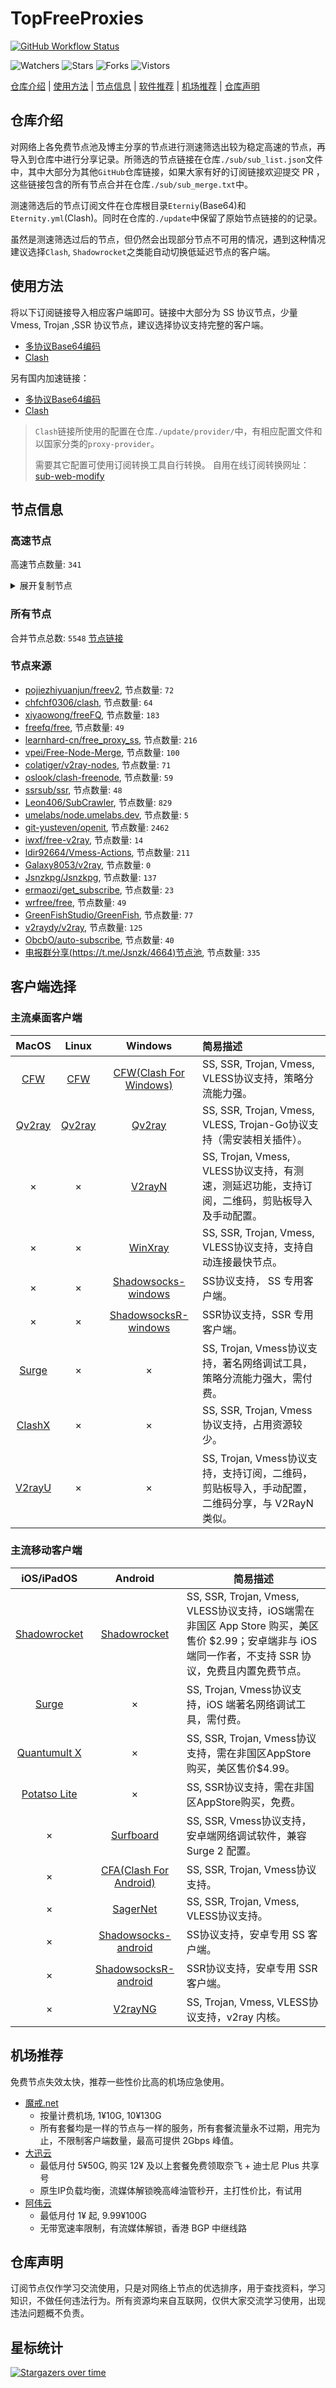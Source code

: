 # TopFreeProxies
[![GitHub Workflow Status](https://img.shields.io/github/workflow/status/alanbobs999/topfreeproxies/sub_merge?label=sub_merge)](https://github.com/alanbobs999/TopFreeProxies/actions/workflows/sub_merge.yml) 

![Watchers](https://img.shields.io/github/watchers/alanbobs999/topfreeproxies) ![Stars](https://img.shields.io/github/stars/alanbobs999/topfreeproxies) ![Forks](https://img.shields.io/github/forks/alanbobs999/topfreeproxies) ![Vistors](https://visitor-badge.laobi.icu/badge?page_id=alanbobs999.topfreeproxies)

[仓库介绍](https://github.com/alanbobs999/TopFreeProxies#仓库介绍) | [使用方法](https://github.com/alanbobs999/TopFreeProxies#使用方法) | [节点信息](https://github.com/alanbobs999/TopFreeProxies#节点信息) | [软件推荐](https://github.com/alanbobs999/TopFreeProxies#客户端选择) | [机场推荐](https://github.com/alanbobs999/TopFreeProxies#机场推荐) | [仓库声明](https://github.com/alanbobs999/TopFreeProxies#仓库声明)

## 仓库介绍
对网络上各免费节点池及博主分享的节点进行测速筛选出较为稳定高速的节点，再导入到仓库中进行分享记录。所筛选的节点链接在仓库`./sub/sub_list.json`文件中，其中大部分为其他`GitHub`仓库链接，如果大家有好的订阅链接欢迎提交 PR ，这些链接包含的所有节点合并在仓库`./sub/sub_merge.txt`中。

测速筛选后的节点订阅文件在仓库根目录`Eterniy`(Base64)和`Eternity.yml`(Clash)。同时在仓库的`./update`中保留了原始节点链接的的记录。

虽然是测速筛选过后的节点，但仍然会出现部分节点不可用的情况，遇到这种情况建议选择`Clash`, `Shadowrocket`之类能自动切换低延迟节点的客户端。

## 使用方法
将以下订阅链接导入相应客户端即可。链接中大部分为 SS 协议节点，少量 Vmess, Trojan ,SSR 协议节点，建议选择协议支持完整的客户端。

- [多协议Base64编码](https://raw.githubusercontent.com/alanbobs999/TopFreeProxies/master/Eternity)
- [Clash](https://raw.githubusercontent.com/alanbobs999/TopFreeProxies/master/Eternity.yml)

另有国内加速链接：

- [多协议Base64编码](https://raw.fastgit.org/alanbobs999/TopFreeProxies/master/Eternity)
- [Clash](https://raw.fastgit.org/alanbobs999/TopFreeProxies/master/Eternity.yml)

>`Clash`链接所使用的配置在仓库`./update/provider/`中，有相应配置文件和以国家分类的`proxy-provider`。
>
>需要其它配置可使用订阅转换工具自行转换。
>自用在线订阅转换网址：[sub-web-modify](https://sub.v1.mk/)

## 节点信息
### 高速节点
高速节点数量: `341`
<details>
  <summary>展开复制节点</summary>

    vmess://ew0KICAidiI6ICIyIiwNCiAgInBzIjogImF6MV8xIiwNCiAgImFkZCI6ICI0MC44My45Ni4xNDEiLA0KICAicG9ydCI6ICIzMjEyNCIsDQogICJpZCI6ICJjOTZhMWI4YS1kN2IzLTQ2YWItZTIxMy0yYTM3OWI2YzI0ZjEiLA0KICAiYWlkIjogIjAiLA0KICAic2N5IjogImF1dG8iLA0KICAibmV0IjogInRjcCIsDQogICJ0eXBlIjogIm5vbmUiLA0KICAiaG9zdCI6ICIiLA0KICAicGF0aCI6ICIveHJlbmJsb2cvIiwNCiAgInRscyI6ICIiLA0KICAic25pIjogIiINCn0=
    ss://YWVzLTI1Ni1jZmI6eTlWVVJ5TnpKV05SWUVHUQ@5.183.179.167:9008#%f0%9f%87%a9%f0%9f%87%aaDE_9008+%40WangCai_1+(7)
    ss://YWVzLTI1Ni1jZmI6YzNOdEhKNXVqVjJ0R0Rmag@5.183.179.166:9084#%f0%9f%87%a9%f0%9f%87%aaDE_9084+%40WangCai_1+(16)
    ss://YWVzLTI1Ni1jZmI6U0JNN1I4ODNqQm1ucWU2Qw@5.183.179.140:9053#%f0%9f%87%a9%f0%9f%87%aaDE_9053+%40WangCai_1+(2)
    ss://YWVzLTI1Ni1jZmI6d2ZMQzJ5N3J6WnlDbXV5dA@5.183.179.146:9093#%f0%9f%87%a9%f0%9f%87%aaDE_9093+%40WangCai_1+(5)
    ss://YWVzLTI1Ni1jZmI6Y3A4cFJTVUF5TGhUZlZXSA@5.183.179.167:9064#%f0%9f%87%a9%f0%9f%87%aaDE_9064+%40WangCai_1+(7)
    ss://YWVzLTI1Ni1jZmI6THAyN3JxeUpxNzJiWnNxWA@5.183.179.139:9045#%f0%9f%87%a9%f0%9f%87%aaDE_9045+%40WangCai_1+(1)
    ss://YWVzLTI1Ni1jZmI6QmVqclF2dHU5c3FVZU51Wg@5.183.179.166:9024#%f0%9f%87%a9%f0%9f%87%aaDE_9024+%40WangCai_1+(15)
    ss://YWVzLTI1Ni1jZmI6WnBORERLUnU5TWFnTnZhZg@5.183.179.146:9015#%f0%9f%87%a9%f0%9f%87%aaDE_9015+%40WangCai_1+(5)
    ss://YWVzLTI1Ni1jZmI6cDl6NUJWQURIMllGczNNTg@5.183.179.167:9040#%f0%9f%87%a9%f0%9f%87%aaDE_9040+%40WangCai_1+(7)
    ss://YWVzLTI1Ni1jZmI6YUxwUXRmRVplNDQ1UXlIaw@5.183.179.141:9098#%f0%9f%87%a9%f0%9f%87%aaDE_9098+%40WangCai_1+(3)
    ss://YWVzLTI1Ni1jZmI6ck5CZk51dUFORkNBazdLQg@5.183.179.137:9056#%f0%9f%87%a9%f0%9f%87%aaDE_9056+%40WangCai_1
    ss://YWVzLTI1Ni1jZmI6ZjYzZ2c4RXJ1RG5Vcm16NA@5.183.179.137:9010#%f0%9f%87%a9%f0%9f%87%aaDE_9010+%40WangCai_1
    ss://YWVzLTI1Ni1jZmI6U241QjdqVHFyNzZhQ0pUOA@5.183.179.139:9097#%f0%9f%87%a9%f0%9f%87%aaDE_9097+%40WangCai_1+(1)
    ss://YWVzLTI1Ni1jZmI6VVdaUWVMUldua3Fna3NlcQ@5.183.179.166:9032#%f0%9f%87%a9%f0%9f%87%aaDE_9032+%40WangCai_1+(16)
    ss://YWVzLTI1Ni1jZmI6VWtYUnNYdlI2YnVETUcyWQ@5.183.179.148:9001#%f0%9f%87%a9%f0%9f%87%aaDE_9001+%40WangCai_1+(6)
    ss://YWVzLTI1Ni1jZmI6TTN0MlpFUWNNR1JXQmpSYQ@5.183.179.137:9011#%f0%9f%87%a9%f0%9f%87%aaDE_9011+%40WangCai_1
    ss://YWVzLTI1Ni1jZmI6YUxwUXRmRVplNDQ1UXlIaw@5.183.179.170:9098#%f0%9f%87%a9%f0%9f%87%aaDE_9098+%40WangCai_1+(8)
    ss://YWVzLTI1Ni1jZmI6VFBxWDhlZGdiQVVSY0FNYg@5.183.179.166:9079#%f0%9f%87%a9%f0%9f%87%aaDE_9079+%40WangCai_1+(16)
    ss://YWVzLTI1Ni1jZmI6RVhOM1MzZVFwakU3RUp1OA@5.183.179.148:9027#%f0%9f%87%a9%f0%9f%87%aaDE_9027+%40WangCai_1+(5)
    ss://YWVzLTI1Ni1jZmI6d2ZMQzJ5N3J6WnlDbXV5dA@5.183.179.166:9093#%f0%9f%87%a9%f0%9f%87%aaDE_9093+%40WangCai_1+(16)
    ss://YWVzLTI1Ni1jZmI6QmVqclF2dHU5c3FVZU51Wg@5.183.179.137:9024#%f0%9f%87%a9%f0%9f%87%aaDE_9024+%40WangCai_1
    ss://YWVzLTI1Ni1jZmI6YUxwUXRmRVplNDQ1UXlIaw@5.183.179.137:9098#%f0%9f%87%a9%f0%9f%87%aaDE_9098+%40WangCai_1
    ss://YWVzLTI1Ni1jZmI6a1NQbXZ3ZEZ6R01NVzVwWQ@5.183.179.141:9007#%f0%9f%87%a9%f0%9f%87%aaDE_9007+%40WangCai_1+(3)
    ss://YWVzLTI1Ni1jZmI6VWtYUnNYdlI2YnVETUcyWQ@5.183.179.141:9001#%f0%9f%87%a9%f0%9f%87%aaDE_9001+%40WangCai_1+(3)
    ss://YWVzLTI1Ni1jZmI6Y3A4cFJTVUF5TGhUZlZXSA@5.183.179.146:9064#%f0%9f%87%a9%f0%9f%87%aaDE_9064+%40WangCai_1+(5)
    ss://YWVzLTI1Ni1jZmI6U0JNN1I4ODNqQm1ucWU2Qw@5.183.179.137:9053#%f0%9f%87%a9%f0%9f%87%aaDE_9053+%40WangCai_1
    ss://YWVzLTI1Ni1jZmI6OVh3WXlac0s4U056UUR0WQ@5.183.179.139:9059#%f0%9f%87%a9%f0%9f%87%aaDE_9059+%40WangCai_1+(1)
    ss://YWVzLTI1Ni1jZmI6QmVqclF2dHU5c3FVZU51Wg@5.183.179.141:9024#%f0%9f%87%a9%f0%9f%87%aaDE_9024+%40WangCai_1+(11)
    ss://YWVzLTI1Ni1jZmI6ZkcyYXJ0VW1IZk5UMmNYNw@5.183.179.148:9018#%f0%9f%87%a9%f0%9f%87%aaDE_9018+%40WangCai_1+(6)
    ss://YWVzLTI1Ni1jZmI6a1NQbXZ3ZEZ6R01NVzVwWQ@5.183.179.166:9007#%f0%9f%87%a9%f0%9f%87%aaDE_9007+%40WangCai_1+(16)
    ss://YWVzLTI1Ni1jZmI6VTZxbllSaGZ5RG1uOHNnbg@5.183.179.170:9041#%f0%9f%87%a9%f0%9f%87%aaDE_9041+%40WangCai_1+(8)
    ss://YWVzLTI1Ni1jZmI6VVRKQTU3eXBrMlhLUXBubQ@5.183.179.137:9033#%f0%9f%87%a9%f0%9f%87%aaDE_9033+%40WangCai_1
    ss://YWVzLTI1Ni1jZmI6SFNadXlKUWNXZThkeE5kRg@5.183.179.139:9043#%f0%9f%87%a9%f0%9f%87%aaDE_9043+%40WangCai_1+(1)
    ss://YWVzLTI1Ni1jZmI6RkFkVXZNSlVxNXZEZ0tFcQ@5.183.179.166:9006#%f0%9f%87%a9%f0%9f%87%aaDE_9006+%40WangCai_1+(16)
    ss://YWVzLTI1Ni1jZmI6SmRtUks5Z01FcUZnczhuUA@5.183.179.167:9003#%f0%9f%87%a9%f0%9f%87%aaDE_9003+%40WangCai_1+(7)
    ss://YWVzLTI1Ni1jZmI6VFBxWDhlZGdiQVVSY0FNYg@5.183.179.170:9079#%f0%9f%87%a9%f0%9f%87%aaDE_9079+%40WangCai_1+(8)
    ss://YWVzLTI1Ni1jZmI6QndjQVVaazhoVUZBa0RHTg@5.183.179.170:9031#%f0%9f%87%a9%f0%9f%87%aaDE_9031+%40WangCai_1+(8)
    ss://YWVzLTI1Ni1jZmI6S25KR2FkM0ZxVHZqcWJhWA@5.183.179.137:9014#%f0%9f%87%a9%f0%9f%87%aaDE_9014+%40WangCai_1
    ss://YWVzLTI1Ni1jZmI6UVdERHZWRTlucE51clFmQQ@5.183.179.140:9026#%f0%9f%87%a9%f0%9f%87%aaDE_9026+%40WangCai_1+(2)
    ss://YWVzLTI1Ni1jZmI6QndjQVVaazhoVUZBa0RHTg@5.183.179.148:9031#%f0%9f%87%a9%f0%9f%87%aaDE_9031+%40WangCai_1+(6)
    ss://YWVzLTI1Ni1jZmI6TTN0MlpFUWNNR1JXQmpSYQ@5.183.179.148:9011#%f0%9f%87%a9%f0%9f%87%aaDE_9011+%40WangCai_1+(6)
    ss://YWVzLTI1Ni1jZmI6Rkc1ZGRMc01QYlY1Q3V0RQ@5.183.179.170:9050#%f0%9f%87%a9%f0%9f%87%aaDE_9050+%40WangCai_1+(8)
    ss://YWVzLTI1Ni1jZmI6SmRtUks5Z01FcUZnczhuUA@5.183.179.146:9003#%f0%9f%87%a9%f0%9f%87%aaDE_9003+%40WangCai_1+(5)
    ss://YWVzLTI1Ni1jZmI6d2pUdWdYM1p0SE1COWMzWg@5.183.179.146:9057#%f0%9f%87%a9%f0%9f%87%aaDE_9057+%40WangCai_1+(5)
    ss://YWVzLTI1Ni1jZmI6YTNHRll0MzZTbTgyVnlzOQ@5.183.179.166:9000#%f0%9f%87%a9%f0%9f%87%aaDE_9000+%40WangCai_1+(16)
    ss://YWVzLTI1Ni1jZmI6QndjQVVaazhoVUZBa0RHTg@5.183.179.166:9031#%f0%9f%87%a9%f0%9f%87%aaDE_9031+%40WangCai_1+(16)
    ss://YWVzLTI1Ni1jZmI6U241QjdqVHFyNzZhQ0pUOA@5.183.179.170:9097#%f0%9f%87%a9%f0%9f%87%aaDE_9097+%40WangCai_1+(8)
    ss://YWVzLTI1Ni1jZmI6THAyN3JxeUpxNzJiWnNxWA@5.183.179.170:9045#%f0%9f%87%a9%f0%9f%87%aaDE_9045+%40WangCai_1+(8)
    ss://YWVzLTI1Ni1jZmI6S25KR2FkM0ZxVHZqcWJhWA@5.183.179.170:9014#%f0%9f%87%a9%f0%9f%87%aaDE_9014+%40WangCai_1+(8)
    ss://YWVzLTI1Ni1jZmI6YzNOdEhKNXVqVjJ0R0Rmag@5.183.179.146:9084#%f0%9f%87%a9%f0%9f%87%aaDE_9084+%40WangCai_1+(5)
    ss://YWVzLTI1Ni1jZmI6Z1lDWVhma1VRRXMyVGFKUQ@5.183.179.166:9038#%f0%9f%87%a9%f0%9f%87%aaDE_9038+%40WangCai_1+(16)
    ss://YWVzLTI1Ni1jZmI6R0E5S3plRWd2ZnhOcmdtTQ@5.183.179.170:9019#%f0%9f%87%a9%f0%9f%87%aaDE_9019+%40WangCai_1+(8)
    ss://YWVzLTI1Ni1jZmI6ck5CZk51dUFORkNBazdLQg@5.183.179.139:9056#%f0%9f%87%a9%f0%9f%87%aaDE_9056+%40WangCai_1+(1)
    ss://YWVzLTI1Ni1jZmI6S25KR2FkM0ZxVHZqcWJhWA@5.183.179.166:9014#%f0%9f%87%a9%f0%9f%87%aaDE_9014+%40WangCai_1+(16)
    ss://YWVzLTI1Ni1jZmI6SFNadXlKUWNXZThkeE5kRg@5.183.179.137:9043#%f0%9f%87%a9%f0%9f%87%aaDE_9043+%40WangCai_1
    ss://YWVzLTI1Ni1jZmI6VVdaUWVMUldua3Fna3NlcQ@5.183.179.139:9032#%f0%9f%87%a9%f0%9f%87%aaDE_9032+%40WangCai_1+(1)
    ss://YWVzLTI1Ni1jZmI6TTN0MlpFUWNNR1JXQmpSYQ@5.183.179.166:9011#%f0%9f%87%a9%f0%9f%87%aaDE_9011+%40WangCai_1+(16)
    ss://YWVzLTI1Ni1jZmI6Qk5tQVhYeEFIWXBUUmR6dQ@5.183.179.137:9020#%f0%9f%87%a9%f0%9f%87%aaDE_9020+%40WangCai_1
    ss://YWVzLTI1Ni1jZmI6YTNHRll0MzZTbTgyVnlzOQ@5.183.179.139:9000#%f0%9f%87%a9%f0%9f%87%aaDE_9000+%40WangCai_1+(1)
    ss://YWVzLTI1Ni1jZmI6Y3A4cFJTVUF5TGhUZlZXSA@5.183.179.140:9064#%f0%9f%87%a9%f0%9f%87%aaDE_9064+%40WangCai_1+(2)
    ss://YWVzLTI1Ni1jZmI6YmY3djMzNEtLRFYzWURoSA@5.183.179.167:9070#%f0%9f%87%a9%f0%9f%87%aaDE_9070+%40WangCai_1+(7)
    ss://YWVzLTI1Ni1jZmI6VVdaUWVMUldua3Fna3NlcQ@5.183.179.167:9032#%f0%9f%87%a9%f0%9f%87%aaDE_9032+%40WangCai_1+(7)
    ss://YWVzLTI1Ni1jZmI6ZjhucEtnTnpka3NzMnl0bg@5.183.179.137:9088#%f0%9f%87%a9%f0%9f%87%aaDE_9088+%40WangCai_1
    ss://YWVzLTI1Ni1jZmI6U241QjdqVHFyNzZhQ0pUOA@5.183.179.166:9097#%f0%9f%87%a9%f0%9f%87%aaDE_9097+%40WangCai_1+(16)
    ss://YWVzLTI1Ni1jZmI6OVh3WXlac0s4U056UUR0WQ@5.183.179.170:9059#%f0%9f%87%a9%f0%9f%87%aaDE_9059+%40WangCai_1+(8)
    ss://YWVzLTI1Ni1jZmI6YUxwUXRmRVplNDQ1UXlIaw@5.183.179.146:9098#%f0%9f%87%a9%f0%9f%87%aaDE_9098+%40WangCai_1+(5)
    ss://YWVzLTI1Ni1jZmI6cDl6NUJWQURIMllGczNNTg@5.183.179.146:9040#%f0%9f%87%a9%f0%9f%87%aaDE_9040+%40WangCai_1+(5)
    ss://YWVzLTI1Ni1jZmI6cnBnYk5uVTlyRERVNGFXWg@5.183.179.166:9094#%f0%9f%87%a9%f0%9f%87%aaDE_9094+%40WangCai_1+(15)
    ss://YWVzLTI1Ni1jZmI6VTZxbllSaGZ5RG1uOHNnbg@5.183.179.137:9041#%f0%9f%87%a9%f0%9f%87%aaDE_9041+%40WangCai_1
    ss://YWVzLTI1Ni1jZmI6U241QjdqVHFyNzZhQ0pUOA@5.183.179.137:9097#%f0%9f%87%a9%f0%9f%87%aaDE_9097+%40WangCai_1
    ss://YWVzLTI1Ni1jZmI6eTlWVVJ5TnpKV05SWUVHUQ@5.183.179.139:9008#%f0%9f%87%a9%f0%9f%87%aaDE_9008+%40WangCai_1+(1)
    ss://YWVzLTI1Ni1jZmI6cDl6NUJWQURIMllGczNNTg@5.183.179.148:9040#%f0%9f%87%a9%f0%9f%87%aaDE_9040+%40WangCai_1+(6)
    ss://YWVzLTI1Ni1jZmI6YzNOdEhKNXVqVjJ0R0Rmag@5.183.179.167:9084#%f0%9f%87%a9%f0%9f%87%aaDE_9084+%40WangCai_1+(7)
    ss://YWVzLTI1Ni1jZmI6ZjYzZ2c4RXJ1RG5Vcm16NA@5.183.179.167:9010#%f0%9f%87%a9%f0%9f%87%aaDE_9010+%40WangCai_1+(7)
    ss://YWVzLTI1Ni1jZmI6a1NQbXZ3ZEZ6R01NVzVwWQ@5.183.179.139:9007#%f0%9f%87%a9%f0%9f%87%aaDE_9007+%40WangCai_1+(1)
    ss://YWVzLTI1Ni1jZmI6dWVMWFZrdmg0aGNraEVyUQ@5.183.179.146:9060#%f0%9f%87%a9%f0%9f%87%aaDE_9060+%40WangCai_1+(5)
    ss://YWVzLTI1Ni1jZmI6THAyN3JxeUpxNzJiWnNxWA@5.183.179.146:9045#%f0%9f%87%a9%f0%9f%87%aaDE_9045+%40WangCai_1+(5)
    ss://YWVzLTI1Ni1jZmI6d2ZMQzJ5N3J6WnlDbXV5dA@5.183.179.170:9093#%f0%9f%87%a9%f0%9f%87%aaDE_9093+%40WangCai_1+(8)
    ss://YWVzLTI1Ni1jZmI6Rkc1ZGRMc01QYlY1Q3V0RQ@5.183.179.139:9050#%f0%9f%87%a9%f0%9f%87%aaDE_9050+%40WangCai_1+(1)
    ss://YWVzLTI1Ni1jZmI6UVdERHZWRTlucE51clFmQQ@5.183.179.137:9026#%f0%9f%87%a9%f0%9f%87%aaDE_9026+%40WangCai_1
    ss://YWVzLTI1Ni1jZmI6ZGFGWWFncURkQmRBNlZUWA@5.183.179.139:9073#%f0%9f%87%a9%f0%9f%87%aaDE_9073+%40WangCai_1+(1)
    ss://YWVzLTI1Ni1jZmI6YUxwUXRmRVplNDQ1UXlIaw@5.183.179.139:9098#%f0%9f%87%a9%f0%9f%87%aaDE_9098+%40WangCai_1+(1)
    ss://YWVzLTI1Ni1jZmI6cDl6NUJWQURIMllGczNNTg@5.183.179.139:9040#%f0%9f%87%a9%f0%9f%87%aaDE_9040+%40WangCai_1+(1)
    ss://YWVzLTI1Ni1jZmI6SmRtUks5Z01FcUZnczhuUA@5.183.179.140:9003#%f0%9f%87%a9%f0%9f%87%aaDE_9003+%40WangCai_1+(2)
    ss://YWVzLTI1Ni1jZmI6VVRKQTU3eXBrMlhLUXBubQ@5.183.179.141:9033#%f0%9f%87%a9%f0%9f%87%aaDE_9033+%40WangCai_1+(3)
    ss://YWVzLTI1Ni1jZmI6U241QjdqVHFyNzZhQ0pUOA@5.183.179.146:9097#%f0%9f%87%a9%f0%9f%87%aaDE_9097+%40WangCai_1+(5)
    ss://YWVzLTI1Ni1jZmI6TnZTOE40VmY4cUFHUFNDTA@5.183.179.166:9046#%f0%9f%87%a9%f0%9f%87%aaDE_9046+%40WangCai_1+(16)
    ss://YWVzLTI1Ni1jZmI6cDl6NUJWQURIMllGczNNTg@5.183.179.137:9040#%f0%9f%87%a9%f0%9f%87%aaDE_9040+%40WangCai_1
    ss://YWVzLTI1Ni1jZmI6Qk5tQVhYeEFIWXBUUmR6dQ@5.183.179.146:9020#%f0%9f%87%a9%f0%9f%87%aaDE_9020+%40WangCai_1+(5)
    ss://YWVzLTI1Ni1jZmI6a1NQbXZ3ZEZ6R01NVzVwWQ@5.183.179.146:9007#%f0%9f%87%a9%f0%9f%87%aaDE_9007+%40WangCai_1+(5)
    ss://YWVzLTI1Ni1jZmI6ZjhucEtnTnpka3NzMnl0bg@5.183.179.140:9088#%f0%9f%87%a9%f0%9f%87%aaDE_9088+%40WangCai_1+(2)
    ss://YWVzLTI1Ni1jZmI6d2ZMQzJ5N3J6WnlDbXV5dA@5.183.179.167:9093#%f0%9f%87%a9%f0%9f%87%aaDE_9093+%40WangCai_1+(7)
    ss://YWVzLTI1Ni1jZmI6QndjQVVaazhoVUZBa0RHTg@5.183.179.167:9031#%f0%9f%87%a9%f0%9f%87%aaDE_9031+%40WangCai_1+(7)
    ss://YWVzLTI1Ni1jZmI6ZjhucEtnTnpka3NzMnl0bg@5.183.179.167:9088#%f0%9f%87%a9%f0%9f%87%aaDE_9088+%40WangCai_1+(7)
    ss://YWVzLTI1Ni1jZmI6YTNHRll0MzZTbTgyVnlzOQ@5.183.179.170:9000#%f0%9f%87%a9%f0%9f%87%aaDE_9000+%40WangCai_1+(8)
    ss://YWVzLTI1Ni1jZmI6VTZxbllSaGZ5RG1uOHNnbg@5.183.179.166:9041#%f0%9f%87%a9%f0%9f%87%aaDE_9041+%40WangCai_1+(16)
    ss://YWVzLTI1Ni1jZmI6Rkc1ZGRMc01QYlY1Q3V0RQ@5.183.179.166:9050#%f0%9f%87%a9%f0%9f%87%aaDE_9050+%40WangCai_1+(16)
    ss://YWVzLTI1Ni1jZmI6Qk5tQVhYeEFIWXBUUmR6dQ@5.183.179.166:9020#%f0%9f%87%a9%f0%9f%87%aaDE_9020+%40WangCai_1+(16)
    ss://YWVzLTI1Ni1jZmI6QndjQVVaazhoVUZBa0RHTg@5.183.179.139:9031#%f0%9f%87%a9%f0%9f%87%aaDE_9031+%40WangCai_1+(1)
    ss://YWVzLTI1Ni1jZmI6eTlWVVJ5TnpKV05SWUVHUQ@5.183.179.140:9008#%f0%9f%87%a9%f0%9f%87%aaDE_9008+%40WangCai_1+(2)
    ss://YWVzLTI1Ni1jZmI6VVRKQTU3eXBrMlhLUXBubQ@5.183.179.146:9033#%f0%9f%87%a9%f0%9f%87%aaDE_9033+%40WangCai_1+(5)
    ss://YWVzLTI1Ni1jZmI6UVdERHZWRTlucE51clFmQQ@5.183.179.148:9026#%f0%9f%87%a9%f0%9f%87%aaDE_9026+%40WangCai_1+(6)
    ss://YWVzLTI1Ni1jZmI6UzdLd1V1N3lCeTU4UzNHYQ@5.183.179.146:9042#%f0%9f%87%a9%f0%9f%87%aaDE_9042+%40WangCai_1+(5)
    ss://YWVzLTI1Ni1jZmI6Z1lDWVhma1VRRXMyVGFKUQ@5.183.179.170:9038#%f0%9f%87%a9%f0%9f%87%aaDE_9038+%40WangCai_1+(8)
    ss://YWVzLTI1Ni1jZmI6YzNOdEhKNXVqVjJ0R0Rmag@5.183.179.137:9084#%f0%9f%87%a9%f0%9f%87%aaDE_9084+%40WangCai_1
    ss://YWVzLTI1Ni1jZmI6SFNadXlKUWNXZThkeE5kRg@5.183.179.141:9043#%f0%9f%87%a9%f0%9f%87%aaDE_9043+%40WangCai_1+(3)
    ss://YWVzLTI1Ni1jZmI6ck5CZk51dUFORkNBazdLQg@5.183.179.170:9056#%f0%9f%87%a9%f0%9f%87%aaDE_9056+%40WangCai_1+(8)
    ss://YWVzLTI1Ni1jZmI6TnZTOE40VmY4cUFHUFNDTA@5.183.179.139:9046#%f0%9f%87%a9%f0%9f%87%aaDE_9046+%40WangCai_1+(1)
    ss://YWVzLTI1Ni1jZmI6VE4yWXFnaHhlRkRLWmZMVQ@5.183.179.140:9037#%f0%9f%87%a9%f0%9f%87%aaDE_9037+%40WangCai_1+(2)
    ss://YWVzLTI1Ni1jZmI6QmVqclF2dHU5c3FVZU51Wg@5.183.179.170:9024#%f0%9f%87%a9%f0%9f%87%aaDE_9024+%40WangCai_1+(7)
    ss://YWVzLTI1Ni1jZmI6UzdLd1V1N3lCeTU4UzNHYQ@5.183.179.166:9042#%f0%9f%87%a9%f0%9f%87%aaDE_9042+%40WangCai_1+(16)
    ss://YWVzLTI1Ni1jZmI6VVdaUWVMUldua3Fna3NlcQ@5.183.179.170:9032#%f0%9f%87%a9%f0%9f%87%aaDE_9032+%40WangCai_1+(8)
    ss://YWVzLTI1Ni1jZmI6ZjYzZ2c4RXJ1RG5Vcm16NA@5.183.179.141:9010#%f0%9f%87%a9%f0%9f%87%aaDE_9010+%40WangCai_1+(3)
    ss://YWVzLTI1Ni1jZmI6dWVMWFZrdmg0aGNraEVyUQ@5.183.179.170:9060#%f0%9f%87%a9%f0%9f%87%aaDE_9060+%40WangCai_1+(8)
    ss://YWVzLTI1Ni1jZmI6VTZxbllSaGZ5RG1uOHNnbg@5.183.179.139:9041#%f0%9f%87%a9%f0%9f%87%aaDE_9041+%40WangCai_1+(1)
    ss://YWVzLTI1Ni1jZmI6S25KR2FkM0ZxVHZqcWJhWA@5.183.179.148:9014#%f0%9f%87%a9%f0%9f%87%aaDE_9014+%40WangCai_1+(6)
    ss://YWVzLTI1Ni1jZmI6THAyN3JxeUpxNzJiWnNxWA@5.183.179.167:9045#%f0%9f%87%a9%f0%9f%87%aaDE_9045+%40WangCai_1+(7)
    ss://YWVzLTI1Ni1jZmI6dWVMWFZrdmg0aGNraEVyUQ@5.183.179.137:9060#%f0%9f%87%a9%f0%9f%87%aaDE_9060+%40WangCai_1
    ss://YWVzLTI1Ni1jZmI6VTZxbllSaGZ5RG1uOHNnbg@5.183.179.146:9041#%f0%9f%87%a9%f0%9f%87%aaDE_9041+%40WangCai_1+(5)
    ss://YWVzLTI1Ni1jZmI6TTN0MlpFUWNNR1JXQmpSYQ@5.183.179.146:9011#%f0%9f%87%a9%f0%9f%87%aaDE_9011+%40WangCai_1+(5)
    ss://YWVzLTI1Ni1jZmI6UVdERHZWRTlucE51clFmQQ@5.183.179.141:9026#%f0%9f%87%a9%f0%9f%87%aaDE_9026+%40WangCai_1+(3)
    ss://YWVzLTI1Ni1jZmI6THAyN3JxeUpxNzJiWnNxWA@5.183.179.166:9045#%f0%9f%87%a9%f0%9f%87%aaDE_9045+%40WangCai_1+(16)
    ss://YWVzLTI1Ni1jZmI6SFNadXlKUWNXZThkeE5kRg@5.183.179.148:9043#%f0%9f%87%a9%f0%9f%87%aaDE_9043+%40WangCai_1+(6)
    ss://YWVzLTI1Ni1jZmI6TTN0MlpFUWNNR1JXQmpSYQ@5.183.179.139:9011#%f0%9f%87%a9%f0%9f%87%aaDE_9011+%40WangCai_1+(1)
    ss://YWVzLTI1Ni1jZmI6eTlWVVJ5TnpKV05SWUVHUQ@5.183.179.137:9008#%f0%9f%87%a9%f0%9f%87%aaDE_9008+%40WangCai_1
    ss://YWVzLTI1Ni1jZmI6RkFkVXZNSlVxNXZEZ0tFcQ@5.183.179.139:9006#%f0%9f%87%a9%f0%9f%87%aaDE_9006+%40WangCai_1+(1)
    ss://YWVzLTI1Ni1jZmI6S25KR2FkM0ZxVHZqcWJhWA@5.183.179.139:9014#%f0%9f%87%a9%f0%9f%87%aaDE_9014+%40WangCai_1+(1)
    ss://YWVzLTI1Ni1jZmI6YzNOdEhKNXVqVjJ0R0Rmag@5.183.179.148:9084#%f0%9f%87%a9%f0%9f%87%aaDE_9084+%40WangCai_1+(6)
    ss://YWVzLTI1Ni1jZmI6OVh3WXlac0s4U056UUR0WQ@5.183.179.166:9059#%f0%9f%87%a9%f0%9f%87%aaDE_9059+%40WangCai_1+(15)
    ss://YWVzLTI1Ni1jZmI6ck5CZk51dUFORkNBazdLQg@5.183.179.148:9056#%f0%9f%87%a9%f0%9f%87%aaDE_9056+%40WangCai_1+(6)
    ss://YWVzLTI1Ni1jZmI6U0JNN1I4ODNqQm1ucWU2Qw@5.183.179.167:9053#%f0%9f%87%a9%f0%9f%87%aaDE_9053+%40WangCai_1+(7)
    ss://YWVzLTI1Ni1jZmI6ZjhucEtnTnpka3NzMnl0bg@5.183.179.141:9088#%f0%9f%87%a9%f0%9f%87%aaDE_9088+%40WangCai_1+(3)
    ss://YWVzLTI1Ni1jZmI6VVdaUWVMUldua3Fna3NlcQ@5.183.179.146:9032#%f0%9f%87%a9%f0%9f%87%aaDE_9032+%40WangCai_1+(5)
    ss://YWVzLTI1Ni1jZmI6U241QjdqVHFyNzZhQ0pUOA@5.183.179.148:9097#%f0%9f%87%a9%f0%9f%87%aaDE_9097+%40WangCai_1+(6)
    ss://YWVzLTI1Ni1jZmI6dWVMWFZrdmg0aGNraEVyUQ@5.183.179.166:9060#%f0%9f%87%a9%f0%9f%87%aaDE_9060+%40WangCai_1+(16)
    ss://YWVzLTI1Ni1jZmI6ck5CZk51dUFORkNBazdLQg@5.183.179.166:9056#%f0%9f%87%a9%f0%9f%87%aaDE_9056+%40WangCai_1+(16)
    ss://YWVzLTI1Ni1jZmI6d2pUdWdYM1p0SE1COWMzWg@5.183.179.167:9057#%f0%9f%87%a9%f0%9f%87%aaDE_9057+%40WangCai_1+(7)
    ss://YWVzLTI1Ni1jZmI6THAyN3JxeUpxNzJiWnNxWA@5.183.179.137:9045#%f0%9f%87%a9%f0%9f%87%aaDE_9045+%40WangCai_1
    ss://YWVzLTI1Ni1jZmI6RkFkVXZNSlVxNXZEZ0tFcQ@5.183.179.148:9006#%f0%9f%87%a9%f0%9f%87%aaDE_9006+%40WangCai_1+(6)
    ss://YWVzLTI1Ni1jZmI6RVhOM1MzZVFwakU3RUp1OA@5.183.179.167:9027#%f0%9f%87%a9%f0%9f%87%aaDE_9027+%40WangCai_1+(6)
    ss://YWVzLTI1Ni1jZmI6cDl6NUJWQURIMllGczNNTg@5.183.179.166:9040#%f0%9f%87%a9%f0%9f%87%aaDE_9040+%40WangCai_1+(16)
    ss://YWVzLTI1Ni1jZmI6cnBnYk5uVTlyRERVNGFXWg@5.183.179.139:9094#%f0%9f%87%a9%f0%9f%87%aaDE_9094+%40WangCai_1+(1)
    ss://YWVzLTI1Ni1jZmI6Qk5tQVhYeEFIWXBUUmR6dQ@5.183.179.148:9020#%f0%9f%87%a9%f0%9f%87%aaDE_9020+%40WangCai_1+(6)
    ss://YWVzLTI1Ni1jZmI6VE4yWXFnaHhlRkRLWmZMVQ@5.183.179.166:9037#%f0%9f%87%a9%f0%9f%87%aaDE_9037+%40WangCai_1+(16)
    ss://YWVzLTI1Ni1jZmI6WkVUNTlMRjZEdkNDOEtWdA@5.183.179.170:9005#%f0%9f%87%a9%f0%9f%87%aaDE_9005+%40WangCai_1+(8)
    ss://YWVzLTI1Ni1jZmI6YzNOdEhKNXVqVjJ0R0Rmag@5.183.179.139:9084#%f0%9f%87%a9%f0%9f%87%aaDE_9084+%40WangCai_1+(1)
    ss://YWVzLTI1Ni1jZmI6d2pUdWdYM1p0SE1COWMzWg@5.183.179.139:9057#%f0%9f%87%a9%f0%9f%87%aaDE_9057+%40WangCai_1+(1)
    ss://YWVzLTI1Ni1jZmI6THAyN3JxeUpxNzJiWnNxWA@5.183.179.141:9045#%f0%9f%87%a9%f0%9f%87%aaDE_9045+%40WangCai_1+(3)
    ss://YWVzLTI1Ni1jZmI6VVRKQTU3eXBrMlhLUXBubQ@5.183.179.166:9033#%f0%9f%87%a9%f0%9f%87%aaDE_9033+%40WangCai_1+(16)
    ss://YWVzLTI1Ni1jZmI6VWtYUnNYdlI2YnVETUcyWQ@5.183.179.167:9001#%f0%9f%87%a9%f0%9f%87%aaDE_9001+%40WangCai_1+(7)
    ss://YWVzLTI1Ni1jZmI6Z1lDWVhma1VRRXMyVGFKUQ@5.183.179.146:9038#%f0%9f%87%a9%f0%9f%87%aaDE_9038+%40WangCai_1+(5)
    ss://YWVzLTI1Ni1jZmI6eTlWVVJ5TnpKV05SWUVHUQ@5.183.179.148:9008#%f0%9f%87%a9%f0%9f%87%aaDE_9008+%40WangCai_1+(6)
    ss://YWVzLTI1Ni1jZmI6YmY3djMzNEtLRFYzWURoSA@5.183.179.139:9070#%f0%9f%87%a9%f0%9f%87%aaDE_9070+%40WangCai_1+(1)
    ss://YWVzLTI1Ni1jZmI6TTN0MlpFUWNNR1JXQmpSYQ@5.183.179.140:9011#%f0%9f%87%a9%f0%9f%87%aaDE_9011+%40WangCai_1+(2)
    ss://YWVzLTI1Ni1jZmI6Qk5tQVhYeEFIWXBUUmR6dQ@5.183.179.141:9020#%f0%9f%87%a9%f0%9f%87%aaDE_9020+%40WangCai_1+(3)
    ss://YWVzLTI1Ni1jZmI6QndjQVVaazhoVUZBa0RHTg@5.183.179.141:9031#%f0%9f%87%a9%f0%9f%87%aaDE_9031+%40WangCai_1+(3)
    ss://YWVzLTI1Ni1jZmI6R0E5S3plRWd2ZnhOcmdtTQ@5.183.179.166:9019#%f0%9f%87%a9%f0%9f%87%aaDE_9019+%40WangCai_1+(16)
    ss://YWVzLTI1Ni1jZmI6Rkc1ZGRMc01QYlY1Q3V0RQ@5.183.179.167:9050#%f0%9f%87%a9%f0%9f%87%aaDE_9050+%40WangCai_1+(7)
    ss://YWVzLTI1Ni1jZmI6YTNHRll0MzZTbTgyVnlzOQ@5.183.179.137:9000#%f0%9f%87%a9%f0%9f%87%aaDE_9000+%40WangCai_1
    ss://YWVzLTI1Ni1jZmI6Y3A4cFJTVUF5TGhUZlZXSA@5.183.179.148:9064#%f0%9f%87%a9%f0%9f%87%aaDE_9064+%40WangCai_1+(6)
    ss://YWVzLTI1Ni1jZmI6U0JNN1I4ODNqQm1ucWU2Qw@5.183.179.148:9053#%f0%9f%87%a9%f0%9f%87%aaDE_9053+%40WangCai_1+(6)
    ss://YWVzLTI1Ni1jZmI6OVh3WXlac0s4U056UUR0WQ@5.183.179.167:9059#%f0%9f%87%a9%f0%9f%87%aaDE_9059+%40WangCai_1+(7)
    ss://YWVzLTI1Ni1jZmI6SmRtUks5Z01FcUZnczhuUA@5.183.179.137:9003#%f0%9f%87%a9%f0%9f%87%aaDE_9003+%40WangCai_1
    ss://YWVzLTI1Ni1jZmI6cDl6NUJWQURIMllGczNNTg@5.183.179.140:9040#%f0%9f%87%a9%f0%9f%87%aaDE_9040+%40WangCai_1+(2)
    ss://YWVzLTI1Ni1jZmI6ZGFGWWFncURkQmRBNlZUWA@5.183.179.166:9073#%f0%9f%87%a9%f0%9f%87%aaDE_9073+%40WangCai_1+(16)
    ss://YWVzLTI1Ni1jZmI6cDl6NUJWQURIMllGczNNTg@5.183.179.141:9040#%f0%9f%87%a9%f0%9f%87%aaDE_9040+%40WangCai_1+(3)
    ss://YWVzLTI1Ni1jZmI6d2pUdWdYM1p0SE1COWMzWg@5.183.179.148:9057#%f0%9f%87%a9%f0%9f%87%aaDE_9057+%40WangCai_1+(6)
    ss://YWVzLTI1Ni1jZmI6VWtYUnNYdlI2YnVETUcyWQ@5.183.179.140:9001#%f0%9f%87%a9%f0%9f%87%aaDE_9001+%40WangCai_1+(2)
    ss://YWVzLTI1Ni1jZmI6R0E5S3plRWd2ZnhOcmdtTQ@5.183.179.141:9019#%f0%9f%87%a9%f0%9f%87%aaDE_9019+%40WangCai_1+(3)
    ss://YWVzLTI1Ni1jZmI6YTNHRll0MzZTbTgyVnlzOQ@5.183.179.148:9000#%f0%9f%87%a9%f0%9f%87%aaDE_9000+%40WangCai_1+(6)
    ss://YWVzLTI1Ni1jZmI6SFNadXlKUWNXZThkeE5kRg@5.183.179.166:9043#%f0%9f%87%a9%f0%9f%87%aaDE_9043+%40WangCai_1+(16)
    ss://YWVzLTI1Ni1jZmI6ZkcyYXJ0VW1IZk5UMmNYNw@5.183.179.166:9018#%f0%9f%87%a9%f0%9f%87%aaDE_9018+%40WangCai_1+(16)
    ss://YWVzLTI1Ni1jZmI6Qk5tQVhYeEFIWXBUUmR6dQ@5.183.179.167:9020#%f0%9f%87%a9%f0%9f%87%aaDE_9020+%40WangCai_1+(7)
    ss://YWVzLTI1Ni1jZmI6ZjYzZ2c4RXJ1RG5Vcm16NA@5.183.179.140:9010#%f0%9f%87%a9%f0%9f%87%aaDE_9010+%40WangCai_1+(2)
    ss://YWVzLTI1Ni1jZmI6SmRtUks5Z01FcUZnczhuUA@5.183.179.166:9003#%f0%9f%87%a9%f0%9f%87%aaDE_9003+%40WangCai_1+(16)
    ss://YWVzLTI1Ni1jZmI6WFB0ekE5c0N1ZzNTUFI0Yw@5.183.179.167:9025#%f0%9f%87%a9%f0%9f%87%aaDE_9025+%40WangCai_1+(7)
    ss://YWVzLTI1Ni1jZmI6R0E5S3plRWd2ZnhOcmdtTQ@5.183.179.137:9019#%f0%9f%87%a9%f0%9f%87%aaDE_9019+%40WangCai_1
    ss://YWVzLTI1Ni1jZmI6R0E5S3plRWd2ZnhOcmdtTQ@5.183.179.146:9019#%f0%9f%87%a9%f0%9f%87%aaDE_9019+%40WangCai_1+(5)
    ss://YWVzLTI1Ni1jZmI6QndjQVVaazhoVUZBa0RHTg@5.183.179.146:9031#%f0%9f%87%a9%f0%9f%87%aaDE_9031+%40WangCai_1+(5)
    ss://YWVzLTI1Ni1jZmI6VFBxWDhlZGdiQVVSY0FNYg@5.183.179.137:9079#%f0%9f%87%a9%f0%9f%87%aaDE_9079+%40WangCai_1
    ss://YWVzLTI1Ni1jZmI6WFB0ekE5c0N1ZzNTUFI0Yw@5.183.179.137:9025#%f0%9f%87%a9%f0%9f%87%aaDE_9025+%40WangCai_1
    ss://YWVzLTI1Ni1jZmI6cnBnYk5uVTlyRERVNGFXWg@5.183.179.170:9094#%f0%9f%87%a9%f0%9f%87%aaDE_9094+%40WangCai_1+(8)
    ss://YWVzLTI1Ni1jZmI6WFB0ekE5c0N1ZzNTUFI0Yw@5.183.179.140:9025#%f0%9f%87%a9%f0%9f%87%aaDE_9025+%40WangCai_1+(2)
    ss://YWVzLTI1Ni1jZmI6WFB0ekE5c0N1ZzNTUFI0Yw@5.183.179.148:9025#%f0%9f%87%a9%f0%9f%87%aaDE_9025+%40WangCai_1+(6)
    ss://YWVzLTI1Ni1jZmI6ZkcyYXJ0VW1IZk5UMmNYNw@5.183.179.167:9018#%f0%9f%87%a9%f0%9f%87%aaDE_9018+%40WangCai_1+(7)
    ss://YWVzLTI1Ni1jZmI6SFNadXlKUWNXZThkeE5kRg@5.183.179.170:9043#%f0%9f%87%a9%f0%9f%87%aaDE_9043+%40WangCai_1+(8)
    ss://YWVzLTI1Ni1jZmI6d2ZMQzJ5N3J6WnlDbXV5dA@5.183.179.139:9093#%f0%9f%87%a9%f0%9f%87%aaDE_9093+%40WangCai_1+(1)
    ss://YWVzLTI1Ni1jZmI6YUxwUXRmRVplNDQ1UXlIaw@5.183.179.166:9098#%f0%9f%87%a9%f0%9f%87%aaDE_9098+%40WangCai_1+(16)
    ss://YWVzLTI1Ni1jZmI6VFBxWDhlZGdiQVVSY0FNYg@5.183.179.139:9079#%f0%9f%87%a9%f0%9f%87%aaDE_9079+%40WangCai_1+(1)
    ss://YWVzLTI1Ni1jZmI6ZkcyYXJ0VW1IZk5UMmNYNw@5.183.179.140:9018#%f0%9f%87%a9%f0%9f%87%aaDE_9018+%40WangCai_1+(2)
    ss://YWVzLTI1Ni1jZmI6SFNadXlKUWNXZThkeE5kRg@5.183.179.146:9043#%f0%9f%87%a9%f0%9f%87%aaDE_9043+%40WangCai_1+(5)
    ss://YWVzLTI1Ni1jZmI6WFB0ekE5c0N1ZzNTUFI0Yw@5.183.179.141:9025#%f0%9f%87%a9%f0%9f%87%aaDE_9025+%40WangCai_1+(3)
    ss://YWVzLTI1Ni1jZmI6VE4yWXFnaHhlRkRLWmZMVQ@5.183.179.146:9037#%f0%9f%87%a9%f0%9f%87%aaDE_9037+%40WangCai_1+(5)
    ss://YWVzLTI1Ni1jZmI6RkFkVXZNSlVxNXZEZ0tFcQ@5.183.179.170:9006#%f0%9f%87%a9%f0%9f%87%aaDE_9006+%40WangCai_1+(8)
    ss://YWVzLTI1Ni1jZmI6WkVUNTlMRjZEdkNDOEtWdA@5.183.179.141:9005#%f0%9f%87%a9%f0%9f%87%aaDE_9005+%40WangCai_1+(3)
    ss://YWVzLTI1Ni1jZmI6VFBxWDhlZGdiQVVSY0FNYg@5.183.179.146:9079#%f0%9f%87%a9%f0%9f%87%aaDE_9079+%40WangCai_1+(5)
    ss://YWVzLTI1Ni1jZmI6WkVUNTlMRjZEdkNDOEtWdA@5.183.179.166:9005#%f0%9f%87%a9%f0%9f%87%aaDE_9005+%40WangCai_1+(16)
    ss://YWVzLTI1Ni1jZmI6YmY3djMzNEtLRFYzWURoSA@5.183.179.166:9070#%f0%9f%87%a9%f0%9f%87%aaDE_9070+%40WangCai_1+(16)
    ss://YWVzLTI1Ni1jZmI6TTN0MlpFUWNNR1JXQmpSYQ@5.183.179.167:9011#%f0%9f%87%a9%f0%9f%87%aaDE_9011+%40WangCai_1+(7)
    ss://YWVzLTI1Ni1jZmI6VE4yWXFnaHhlRkRLWmZMVQ@5.183.179.167:9037#%f0%9f%87%a9%f0%9f%87%aaDE_9037+%40WangCai_1+(7)
    ss://YWVzLTI1Ni1jZmI6UVdERHZWRTlucE51clFmQQ@5.183.179.167:9026#%f0%9f%87%a9%f0%9f%87%aaDE_9026+%40WangCai_1+(7)
    ss://YWVzLTI1Ni1jZmI6RVhOM1MzZVFwakU3RUp1OA@5.183.179.137:9027#%f0%9f%87%a9%f0%9f%87%aaDE_9027+%40WangCai_1
    ss://YWVzLTI1Ni1jZmI6Z1lDWVhma1VRRXMyVGFKUQ@5.183.179.139:9038#%f0%9f%87%a9%f0%9f%87%aaDE_9038+%40WangCai_1+(1)
    ss://YWVzLTI1Ni1jZmI6U0JNN1I4ODNqQm1ucWU2Qw@5.183.179.141:9053#%f0%9f%87%a9%f0%9f%87%aaDE_9053+%40WangCai_1+(3)
    ss://YWVzLTI1Ni1jZmI6d2pUdWdYM1p0SE1COWMzWg@5.183.179.166:9057#%f0%9f%87%a9%f0%9f%87%aaDE_9057+%40WangCai_1+(16)
    ss://YWVzLTI1Ni1jZmI6YTNHRll0MzZTbTgyVnlzOQ@5.183.179.141:9000#%f0%9f%87%a9%f0%9f%87%aaDE_9000+%40WangCai_1+(3)
    ss://YWVzLTI1Ni1jZmI6YzNOdEhKNXVqVjJ0R0Rmag@5.183.179.141:9084#%f0%9f%87%a9%f0%9f%87%aaDE_9084+%40WangCai_1+(3)
    ss://YWVzLTI1Ni1jZmI6VE4yWXFnaHhlRkRLWmZMVQ@5.183.179.148:9037#%f0%9f%87%a9%f0%9f%87%aaDE_9037+%40WangCai_1+(6)
    ss://YWVzLTI1Ni1jZmI6YmY3djMzNEtLRFYzWURoSA@5.183.179.170:9070#%f0%9f%87%a9%f0%9f%87%aaDE_9070+%40WangCai_1+(8)
    ss://YWVzLTI1Ni1jZmI6TnZTOE40VmY4cUFHUFNDTA@5.183.179.170:9046#%f0%9f%87%a9%f0%9f%87%aaDE_9046+%40WangCai_1+(8)
    ss://YWVzLTI1Ni1jZmI6YTNHRll0MzZTbTgyVnlzOQ@5.183.179.146:9000#%f0%9f%87%a9%f0%9f%87%aaDE_9000+%40WangCai_1+(5)
    ss://YWVzLTI1Ni1jZmI6SmRtUks5Z01FcUZnczhuUA@5.183.179.139:9003#%f0%9f%87%a9%f0%9f%87%aaDE_9003+%40WangCai_1+(1)
    ss://YWVzLTI1Ni1jZmI6SmRtUks5Z01FcUZnczhuUA@5.183.179.148:9003#%f0%9f%87%a9%f0%9f%87%aaDE_9003+%40WangCai_1+(6)
    ss://YWVzLTI1Ni1jZmI6RVhOM1MzZVFwakU3RUp1OA@5.183.179.140:9027#%f0%9f%87%a9%f0%9f%87%aaDE_9027+%40WangCai_1+(2)
    ss://YWVzLTI1Ni1jZmI6Qk5tQVhYeEFIWXBUUmR6dQ@5.183.179.170:9020#%f0%9f%87%a9%f0%9f%87%aaDE_9020+%40WangCai_1+(8)
    ss://YWVzLTI1Ni1jZmI6eTlWVVJ5TnpKV05SWUVHUQ@5.183.179.146:9008#%f0%9f%87%a9%f0%9f%87%aaDE_9008+%40WangCai_1+(5)
    ss://YWVzLTI1Ni1jZmI6VFBxWDhlZGdiQVVSY0FNYg@5.183.179.148:9079#%f0%9f%87%a9%f0%9f%87%aaDE_9079+%40WangCai_1+(6)
    ss://YWVzLTI1Ni1jZmI6d2pUdWdYM1p0SE1COWMzWg@5.183.179.137:9057#%f0%9f%87%a9%f0%9f%87%aaDE_9057+%40WangCai_1
    ss://YWVzLTI1Ni1jZmI6VWtYUnNYdlI2YnVETUcyWQ@5.183.179.137:9001#%f0%9f%87%a9%f0%9f%87%aaDE_9001+%40WangCai_1
    ss://YWVzLTI1Ni1jZmI6a1NQbXZ3ZEZ6R01NVzVwWQ@5.183.179.167:9007#%f0%9f%87%a9%f0%9f%87%aaDE_9007+%40WangCai_1+(7)
    ss://YWVzLTI1Ni1jZmI6QndjQVVaazhoVUZBa0RHTg@5.183.179.137:9031#%f0%9f%87%a9%f0%9f%87%aaDE_9031+%40WangCai_1
    ss://YWVzLTI1Ni1jZmI6Qk5tQVhYeEFIWXBUUmR6dQ@5.183.179.139:9020#%f0%9f%87%a9%f0%9f%87%aaDE_9020+%40WangCai_1+(1)
    ss://YWVzLTI1Ni1jZmI6THAyN3JxeUpxNzJiWnNxWA@5.183.179.148:9045#%f0%9f%87%a9%f0%9f%87%aaDE_9045+%40WangCai_1+(6)
    ss://YWVzLTI1Ni1jZmI6WnBORERLUnU5TWFnTnZhZg@5.183.179.166:9015#%f0%9f%87%a9%f0%9f%87%aaDE_9015+%40WangCai_1+(16)
    ss://YWVzLTI1Ni1jZmI6VVRKQTU3eXBrMlhLUXBubQ@5.183.179.170:9033#%f0%9f%87%a9%f0%9f%87%aaDE_9033+%40WangCai_1+(8)
    ss://YWVzLTI1Ni1jZmI6dWVMWFZrdmg0aGNraEVyUQ@5.183.179.141:9060#%f0%9f%87%a9%f0%9f%87%aaDE_9060+%40WangCai_1+(3)
    ss://YWVzLTI1Ni1jZmI6ZkcyYXJ0VW1IZk5UMmNYNw@5.183.179.146:9018#%f0%9f%87%a9%f0%9f%87%aaDE_9018+%40WangCai_1+(5)
    ss://YWVzLTI1Ni1jZmI6a1NQbXZ3ZEZ6R01NVzVwWQ@5.183.179.148:9007#%f0%9f%87%a9%f0%9f%87%aaDE_9007+%40WangCai_1+(6)
    ss://YWVzLTI1Ni1jZmI6d2pUdWdYM1p0SE1COWMzWg@5.183.179.140:9057#%f0%9f%87%a9%f0%9f%87%aaDE_9057+%40WangCai_1+(2)
    ss://YWVzLTI1Ni1jZmI6VFBxWDhlZGdiQVVSY0FNYg@5.183.179.141:9079#%f0%9f%87%a9%f0%9f%87%aaDE_9079+%40WangCai_1+(3)
    ss://YWVzLTI1Ni1jZmI6a1NQbXZ3ZEZ6R01NVzVwWQ@5.183.179.137:9007#%f0%9f%87%a9%f0%9f%87%aaDE_9007+%40WangCai_1
    ss://YWVzLTI1Ni1jZmI6YUxwUXRmRVplNDQ1UXlIaw@5.183.179.148:9098#%f0%9f%87%a9%f0%9f%87%aaDE_9098+%40WangCai_1+(6)
    ss://YWVzLTI1Ni1jZmI6UzdLd1V1N3lCeTU4UzNHYQ@5.183.179.140:9042#%f0%9f%87%a9%f0%9f%87%aaDE_9042+%40WangCai_1+(2)
    ss://YWVzLTI1Ni1jZmI6UzdLd1V1N3lCeTU4UzNHYQ@5.183.179.148:9042#%f0%9f%87%a9%f0%9f%87%aaDE_9042+%40WangCai_1+(6)
    ss://YWVzLTI1Ni1jZmI6ZjhucEtnTnpka3NzMnl0bg@5.183.179.148:9088#%f0%9f%87%a9%f0%9f%87%aaDE_9088+%40WangCai_1+(6)
    ss://YWVzLTI1Ni1jZmI6WnBORERLUnU5TWFnTnZhZg@5.183.179.148:9015#%f0%9f%87%a9%f0%9f%87%aaDE_9015+%40WangCai_1+(6)
    ss://YWVzLTI1Ni1jZmI6ZjYzZ2c4RXJ1RG5Vcm16NA@5.183.179.148:9010#%f0%9f%87%a9%f0%9f%87%aaDE_9010+%40WangCai_1+(6)
    ss://YWVzLTI1Ni1jZmI6eTlWVVJ5TnpKV05SWUVHUQ@5.183.179.166:9008#%f0%9f%87%a9%f0%9f%87%aaDE_9008+%40WangCai_1+(16)
    ss://YWVzLTI1Ni1jZmI6WnBORERLUnU5TWFnTnZhZg@5.183.179.140:9015#%f0%9f%87%a9%f0%9f%87%aaDE_9015+%40WangCai_1+(2)
    ss://YWVzLTI1Ni1jZmI6ZGFGWWFncURkQmRBNlZUWA@5.183.179.170:9073#%f0%9f%87%a9%f0%9f%87%aaDE_9073+%40WangCai_1+(8)
    ss://YWVzLTI1Ni1jZmI6WnBORERLUnU5TWFnTnZhZg@5.183.179.167:9015#%f0%9f%87%a9%f0%9f%87%aaDE_9015+%40WangCai_1+(7)
    ss://YWVzLTI1Ni1jZmI6WkVUNTlMRjZEdkNDOEtWdA@5.183.179.137:9005#%f0%9f%87%a9%f0%9f%87%aaDE_9005+%40WangCai_1
    ss://YWVzLTI1Ni1jZmI6UzdLd1V1N3lCeTU4UzNHYQ@5.183.179.167:9042#%f0%9f%87%a9%f0%9f%87%aaDE_9042+%40WangCai_1+(7)
    ss://YWVzLTI1Ni1jZmI6VVdaUWVMUldua3Fna3NlcQ@103.172.116.7:9032#%f0%9f%87%b8%f0%9f%87%acSG_9032+%40WangCai_1+(2)
    ss://YWVzLTI1Ni1jZmI6Y3A4cFJTVUF5TGhUZlZXSA@103.172.116.8:9064#%f0%9f%87%b8%f0%9f%87%acSG_9064+%40WangCai_1+(3)
    ss://YWVzLTI1Ni1jZmI6d2ZMQzJ5N3J6WnlDbXV5dA@103.172.116.7:9093#%f0%9f%87%b8%f0%9f%87%acSG_9093+%40WangCai_1+(2)
    ss://YWVzLTI1Ni1jZmI6WFB0ekE5c0N1ZzNTUFI0Yw@103.172.116.8:9025#%f0%9f%87%b8%f0%9f%87%acSG_9025+%40WangCai_1+(3)
    ss://YWVzLTI1Ni1jZmI6THAyN3JxeUpxNzJiWnNxWA@103.172.116.8:9045#%f0%9f%87%b8%f0%9f%87%acSG_9045+%40WangCai_1+(3)
    ss://YWVzLTI1Ni1jZmI6Rkc1ZGRMc01QYlY1Q3V0RQ@103.172.116.7:9050#%f0%9f%87%b8%f0%9f%87%acSG_9050+%40WangCai_1+(2)
    ss://YWVzLTI1Ni1jZmI6eTlWVVJ5TnpKV05SWUVHUQ@103.172.116.8:9008#%f0%9f%87%b8%f0%9f%87%acSG_9008+%40WangCai_1+(3)
    ss://YWVzLTI1Ni1jZmI6S25KR2FkM0ZxVHZqcWJhWA@103.172.116.8:9014#%f0%9f%87%b8%f0%9f%87%acSG_9014+%40WangCai_1+(3)
    ss://YWVzLTI1Ni1jZmI6S25KR2FkM0ZxVHZqcWJhWA@185.167.116.38:9014#AU_12
    ss://YWVzLTI1Ni1jZmI6Qk5tQVhYeEFIWXBUUmR6dQ@103.172.116.8:9020#%f0%9f%87%b8%f0%9f%87%acSG_9020+%40WangCai_1+(3)
    ss://YWVzLTI1Ni1jZmI6VFBxWDhlZGdiQVVSY0FNYg@103.172.116.8:9079#%f0%9f%87%b8%f0%9f%87%acSG_9079+%40WangCai_1+(3)
    ss://YWVzLTI1Ni1jZmI6WnBORERLUnU5TWFnTnZhZg@103.172.116.8:9015#%f0%9f%87%b8%f0%9f%87%acSG_9015+%40WangCai_1+(3)
    ss://YWVzLTI1Ni1jZmI6OVh3WXlac0s4U056UUR0WQ@103.172.116.7:9059#%f0%9f%87%b8%f0%9f%87%acSG_9059+%40WangCai_1+(2)
    ss://YWVzLTI1Ni1jZmI6YTNHRll0MzZTbTgyVnlzOQ@103.172.116.8:9000#%f0%9f%87%b8%f0%9f%87%acSG_9000+%40WangCai_1+(3)
    ss://YWVzLTI1Ni1jZmI6SFNadXlKUWNXZThkeE5kRg@103.172.116.8:9043#%f0%9f%87%b8%f0%9f%87%acSG_9043+%40WangCai_1+(3)
    ss://YWVzLTI1Ni1jZmI6YzNOdEhKNXVqVjJ0R0Rmag@103.172.116.8:9084#%f0%9f%87%b8%f0%9f%87%acSG_9084+%40WangCai_1+(3)
    ss://YWVzLTI1Ni1jZmI6Z1lDWVhma1VRRXMyVGFKUQ@103.172.116.7:9038#%f0%9f%87%b8%f0%9f%87%acSG_9038+%40WangCai_1+(2)
    ss://YWVzLTI1Ni1jZmI6a1NQbXZ3ZEZ6R01NVzVwWQ@103.172.116.8:9007#%f0%9f%87%b8%f0%9f%87%acSG_9007+%40WangCai_1+(3)
    ss://YWVzLTI1Ni1jZmI6cDl6NUJWQURIMllGczNNTg@103.172.116.8:9040#%f0%9f%87%b8%f0%9f%87%acSG_9040+%40WangCai_1+(3)
    ss://YWVzLTI1Ni1jZmI6VE4yWXFnaHhlRkRLWmZMVQ@103.172.116.8:9037#%f0%9f%87%b8%f0%9f%87%acSG_9037+%40WangCai_1+(3)
    ss://YWVzLTI1Ni1jZmI6TTN0MlpFUWNNR1JXQmpSYQ@103.172.116.8:9011#%f0%9f%87%b8%f0%9f%87%acSG_9011+%40WangCai_1+(3)
    ss://YWVzLTI1Ni1jZmI6cnBnYk5uVTlyRERVNGFXWg@103.172.116.7:9094#%f0%9f%87%b8%f0%9f%87%acSG_9094+%40WangCai_1+(2)
    ss://YWVzLTI1Ni1jZmI6YmY3djMzNEtLRFYzWURoSA@103.172.116.7:9070#%f0%9f%87%b8%f0%9f%87%acSG_9070+%40WangCai_1+(2)
    ss://YWVzLTI1Ni1jZmI6VVRKQTU3eXBrMlhLUXBubQ@103.172.116.7:9033#%f0%9f%87%b8%f0%9f%87%acSG_9033+%40WangCai_1+(2)
    ss://YWVzLTI1Ni1jZmI6R0E5S3plRWd2ZnhOcmdtTQ@103.172.116.7:9019#%f0%9f%87%b8%f0%9f%87%acSG_9019+%40WangCai_1+(2)
    ss://YWVzLTI1Ni1jZmI6a1NQbXZ3ZEZ6R01NVzVwWQ@185.167.116.38:9007#%3a%e6%be%b3%e5%a4%a7%e5%88%a9%e4%ba%9a-ss-185.167.116.38%3a9007-%e5%8f%af%e7%94%a8-%e7%9b%b4%e8%bf%9e-%e4%bb%85%e6%94%af%e6%8c%81%e6%be%b3%e5%a4%a7%e5%88%a9%e4%ba%9a%e5%9c%b0%e5%8c%baNF%e8%87%aa%e5%88%b6%e5%89%a7
    ss://YWVzLTI1Ni1jZmI6SmRtUks5Z01FcUZnczhuUA@103.172.116.8:9003#%f0%9f%87%b8%f0%9f%87%acSG_9003+%40WangCai_1+(3)
    ss://YWVzLTI1Ni1jZmI6ZkcyYXJ0VW1IZk5UMmNYNw@103.172.116.8:9018#%f0%9f%87%b8%f0%9f%87%acSG_9018+%40WangCai_1+(3)
    ss://YWVzLTI1Ni1jZmI6UzdLd1V1N3lCeTU4UzNHYQ@103.172.116.8:9042#%f0%9f%87%b8%f0%9f%87%acSG_9042+%40WangCai_1+(3)
    ss://YWVzLTI1Ni1jZmI6dWVMWFZrdmg0aGNraEVyUQ@103.172.116.7:9060#%f0%9f%87%b8%f0%9f%87%acSG_9060+%40WangCai_1+(2)
    ss://YWVzLTI1Ni1jZmI6ZjhucEtnTnpka3NzMnl0bg@103.172.116.8:9088#%f0%9f%87%b8%f0%9f%87%acSG_9088+%40WangCai_1+(3)
    ss://YWVzLTEyOC1jZmI6UWF6RWRjVGdiMTU5QCQq@14.29.124.168:25266#%3a%e4%b8%ad%e5%9b%bd-ss-14.29.124.168%3a25266-%e5%8f%af%e7%94%a8-%e7%9b%b4%e8%bf%9e-%e5%ae%8c%e5%85%a8%e4%b8%8d%e6%94%af%e6%8c%81NF
    ss://YWVzLTEyOC1jZmI6UWF6RWRjVGdiMTU5QCQq@14.29.124.168:25210#CN_%e6%b2%b9%e7%ae%a1+TG+8%e5%ba%a6%e7%a7%91%e6%8a%80
    ss://YWVzLTEyOC1jZmI6UWF6RWRjVGdiMTU5QCQq@14.29.124.168:25231#%3a%e4%b8%ad%e5%9b%bd-ss-14.29.124.168%3a25231-%e5%8f%af%e7%94%a8-%e7%9b%b4%e8%bf%9e-%e5%ae%8c%e5%85%a8%e4%b8%8d%e6%94%af%e6%8c%81NF
    ss://YWVzLTEyOC1jZmI6UWF6RWRjVGdiMTU5QCQq@14.29.124.168:25245#_441+%7c+4.57Mb
    ss://YWVzLTEyOC1jZmI6UWF6RWRjVGdiMTU5QCQq@14.29.124.168:25295#CN_91
    ss://YWVzLTEyOC1jZmI6UWF6RWRjVGdiMTU5QCQq@14.29.124.168:25230#%3a%e4%b8%ad%e5%9b%bd-ss-14.29.124.168%3a25230-%e5%8f%af%e7%94%a8-%e7%9b%b4%e8%bf%9e-%e5%ae%8c%e5%85%a8%e4%b8%8d%e6%94%af%e6%8c%81NF
    ss://YWVzLTI1Ni1jZmI6YUxwUXRmRVplNDQ1UXlIaw@103.172.116.8:9098#%f0%9f%87%b8%f0%9f%87%acSG_9098+%40WangCai_1+(3)
    ss://YWVzLTI1Ni1jZmI6d2pUdWdYM1p0SE1COWMzWg@103.172.116.8:9057#%f0%9f%87%b8%f0%9f%87%acSG_9057+%40WangCai_1+(3)
    vmess://ew0KICAidiI6ICIyIiwNCiAgInBzIjogIuWKoOaLv+Wkpyh5dWRvdTY2X2NvbeeOieixhuWIhuS6qylfMTgiLA0KICAiYWRkIjogImluZ3Jlc3MtaTEub25lYm94Ni5vcmciLA0KICAicG9ydCI6ICIzODcwMSIsDQogICJpZCI6ICI3OTM4NjY4NS0xNmRhLTMyN2MtOWUxNC1hYTZkNzAyZDg2YmMiLA0KICAiYWlkIjogIjEiLA0KICAic2N5IjogImF1dG8iLA0KICAibmV0IjogIndzIiwNCiAgInR5cGUiOiAibm9uZSIsDQogICJob3N0IjogImluZ3Jlc3MtaTEub25lYm94Ni5vcmciLA0KICAicGF0aCI6ICIvaGxzL2NjdHY1cGhkLm0zdTgiLA0KICAidGxzIjogIiIsDQogICJzbmkiOiAiIg0KfQ==
    ss://YWVzLTEyOC1jZmI6UWF6RWRjVGdiMTU5QCQq@180.163.62.91:16509#%f0%9f%87%b7%f0%9f%87%baRU_16509%2b%40WangCai_1
    ss://YWVzLTI1Ni1jZmI6Rkc1ZGRMc01QYlY1Q3V0RQ@185.167.116.38:9050#AU_15
    ss://YWVzLTI1Ni1jZmI6Y3A4cFJTVUF5TGhUZlZXSA@185.167.116.38:9064#AU_10
    ss://YWVzLTI1Ni1jZmI6UzdLd1V1N3lCeTU4UzNHYQ@185.167.116.38:9042#AU_18
    ss://YWVzLTI1Ni1jZmI6WkVUNTlMRjZEdkNDOEtWdA@185.167.116.38:9005#%3a%e6%be%b3%e5%a4%a7%e5%88%a9%e4%ba%9a-ss-185.167.116.38%3a9005-%e5%8f%af%e7%94%a8-%e7%9b%b4%e8%bf%9e-%e4%bb%85%e6%94%af%e6%8c%81%e6%be%b3%e5%a4%a7%e5%88%a9%e4%ba%9a%e5%9c%b0%e5%8c%baNF%e8%87%aa%e5%88%b6%e5%89%a7
    ss://YWVzLTI1Ni1jZmI6cnBnYk5uVTlyRERVNGFXWg@185.167.116.38:9094#AU_14
    ss://YWVzLTI1Ni1jZmI6VE4yWXFnaHhlRkRLWmZMVQ@185.167.116.38:9037#AU_03
    ss://YWVzLTI1Ni1jZmI6U0JNN1I4ODNqQm1ucWU2Qw@185.167.116.38:9053#AU_05
    ss://YWVzLTI1Ni1jZmI6YTNHRll0MzZTbTgyVnlzOQ@185.167.116.38:9000#AU_16
    ss://YWVzLTI1Ni1jZmI6R0E5S3plRWd2ZnhOcmdtTQ@185.167.116.38:9019#AU_35
    ss://YWVzLTI1Ni1jZmI6VWtYUnNYdlI2YnVETUcyWQ@185.167.116.38:9001#AU_40
    ss://YWVzLTI1Ni1jZmI6TnZTOE40VmY4cUFHUFNDTA@185.167.116.38:9046#AU_79
    ss://YWVzLTI1Ni1jZmI6VVRKQTU3eXBrMlhLUXBubQ@185.167.116.38:9033#%3a%e6%be%b3%e5%a4%a7%e5%88%a9%e4%ba%9a-ss-185.167.116.38%3a9033-%e5%8f%af%e7%94%a8-%e7%9b%b4%e8%bf%9e-%e4%bb%85%e6%94%af%e6%8c%81%e6%be%b3%e5%a4%a7%e5%88%a9%e4%ba%9a%e5%9c%b0%e5%8c%baNF%e8%87%aa%e5%88%b6%e5%89%a7
    ss://YWVzLTI1Ni1jZmI6d2pUdWdYM1p0SE1COWMzWg@185.167.116.38:9057#%3a%e6%be%b3%e5%a4%a7%e5%88%a9%e4%ba%9a-ss-185.167.116.38%3a9057-%e5%8f%af%e7%94%a8-%e7%9b%b4%e8%bf%9e-%e4%bb%85%e6%94%af%e6%8c%81%e6%be%b3%e5%a4%a7%e5%88%a9%e4%ba%9a%e5%9c%b0%e5%8c%baNF%e8%87%aa%e5%88%b6%e5%89%a7
    ss://YWVzLTI1Ni1jZmI6dWVMWFZrdmg0aGNraEVyUQ@185.167.116.38:9060#AU_06
    ss://YWVzLTI1Ni1jZmI6QmVqclF2dHU5c3FVZU51Wg@185.167.116.38:9024#AU_11
    ss://YWVzLTI1Ni1jZmI6UzdLd1V1N3lCeTU4UzNHYQ@5.183.179.145:9042#%f0%9f%87%a9%f0%9f%87%aaDE_9042+%40WangCai_1+(4)
    ss://Y2hhY2hhMjAtaWV0Zi1wb2x5MTMwNTo5NjgwZTA2YS1mZDEwLTQzODEtYjc5Ni04ZjMwNWUwOWIwOGY@ultimate-stack.atomwan.link:11000#%e7%be%8e%e5%9b%bd-BGP-K
    ss://Y2hhY2hhMjAtaWV0Zi1wb2x5MTMwNTo5NjgwZTA2YS1mZDEwLTQzODEtYjc5Ni04ZjMwNWUwOWIwOGY@ultimate-stack.atomwan.link:11005#%e7%be%8e%e5%9b%bd-BGP-N
    ss://Y2hhY2hhMjAtaWV0Zi1wb2x5MTMwNTo5NjgwZTA2YS1mZDEwLTQzODEtYjc5Ni04ZjMwNWUwOWIwOGY@ultimate-stack.atomwan.link:11017#%e4%bf%84%e7%bd%97%e6%96%af-BGP
    ss://YWVzLTI1Ni1jZmI6RkFkVXZNSlVxNXZEZ0tFcQ@185.167.116.38:9006#%3a%e6%be%b3%e5%a4%a7%e5%88%a9%e4%ba%9a-ss-185.167.116.38%3a9006-%e5%8f%af%e7%94%a8-%e7%9b%b4%e8%bf%9e-%e4%bb%85%e6%94%af%e6%8c%81%e6%be%b3%e5%a4%a7%e5%88%a9%e4%ba%9a%e5%9c%b0%e5%8c%baNF%e8%87%aa%e5%88%b6%e5%89%a7
    ss://YWVzLTI1Ni1jZmI6QndjQVVaazhoVUZBa0RHTg@185.167.116.38:9031#AU_38
    ss://YWVzLTI1Ni1jZmI6ZjYzZ2c4RXJ1RG5Vcm16NA@5.183.179.145:9010#%3a%e4%bf%84%e7%bd%97%e6%96%af-ss-5.183.179.145%3a9010-%e5%8f%af%e7%94%a8-%e7%9b%b4%e8%bf%9e-%e8%a7%a3%e9%94%81%e5%be%b7%e5%9b%bd%e5%9c%b0%e5%8c%baNF%e9%9d%9e%e8%87%aa%e5%88%b6%e5%89%a7
    ss://YWVzLTI1Ni1jZmI6Y3A4cFJTVUF5TGhUZlZXSA@5.183.179.145:9064#%f0%9f%87%a9%f0%9f%87%aaDE_9064+%40WangCai_1+(4)
    ss://YWVzLTI1Ni1jZmI6QndjQVVaazhoVUZBa0RHTg@5.183.179.145:9031#%3a%e4%bf%84%e7%bd%97%e6%96%af-ss-5.183.179.145%3a9031-%e5%8f%af%e7%94%a8-%e7%9b%b4%e8%bf%9e-%e8%a7%a3%e9%94%81%e5%be%b7%e5%9b%bd%e5%9c%b0%e5%8c%baNF%e9%9d%9e%e8%87%aa%e5%88%b6%e5%89%a7
    ss://YWVzLTI1Ni1jZmI6cDl6NUJWQURIMllGczNNTg@5.183.179.145:9040#%3a%e4%bf%84%e7%bd%97%e6%96%af-ss-5.183.179.145%3a9040-%e5%8f%af%e7%94%a8-%e7%9b%b4%e8%bf%9e-%e8%a7%a3%e9%94%81%e5%be%b7%e5%9b%bd%e5%9c%b0%e5%8c%baNF%e9%9d%9e%e8%87%aa%e5%88%b6%e5%89%a7
    ss://YWVzLTI1Ni1jZmI6ZjhucEtnTnpka3NzMnl0bg@5.183.179.145:9088#%f0%9f%87%a9%f0%9f%87%aaDE_9088+%40WangCai_1+(4)
    ss://YWVzLTI1Ni1jZmI6YmY3djMzNEtLRFYzWURoSA@5.183.179.145:9070#%3a%e4%bf%84%e7%bd%97%e6%96%af-ss-5.183.179.145%3a9070-%e5%8f%af%e7%94%a8-%e7%9b%b4%e8%bf%9e-%e8%a7%a3%e9%94%81%e5%be%b7%e5%9b%bd%e5%9c%b0%e5%8c%baNF%e9%9d%9e%e8%87%aa%e5%88%b6%e5%89%a7
    ss://YWVzLTI1Ni1jZmI6UVdERHZWRTlucE51clFmQQ@5.183.179.145:9026#%f0%9f%87%a9%f0%9f%87%aaDE_9026+%40WangCai_1+(4)
    ss://YWVzLTI1Ni1jZmI6RVhOM1MzZVFwakU3RUp1OA@5.183.179.145:9027#%f0%9f%87%a9%f0%9f%87%aaDE_9027+%40WangCai_1+(3)
    ss://YWVzLTI1Ni1jZmI6SmRtUks5Z01FcUZnczhuUA@217.30.10.63:9003#RU_218
    ss://YWVzLTI1Ni1jZmI6WnBORERLUnU5TWFnTnZhZg@217.30.10.63:9015#RU_259
    ss://YWVzLTI1Ni1jZmI6U0JNN1I4ODNqQm1ucWU2Qw@217.30.10.63:9053#RU_261
    ss://YWVzLTI1Ni1jZmI6VE4yWXFnaHhlRkRLWmZMVQ@5.183.179.145:9037#%f0%9f%87%a9%f0%9f%87%aaDE_9037+%40WangCai_1+(4)
    ss://YWVzLTI1Ni1jZmI6WFB0ekE5c0N1ZzNTUFI0Yw@5.183.179.145:9025#%f0%9f%87%a9%f0%9f%87%aaDE_9025+%40WangCai_1+(4)
    ss://YWVzLTI1Ni1jZmI6U0JNN1I4ODNqQm1ucWU2Qw@5.183.179.145:9053#%f0%9f%87%a9%f0%9f%87%aaDE_9053+%40WangCai_1+(4)
    ss://YWVzLTI1Ni1jZmI6YUxwUXRmRVplNDQ1UXlIaw@217.30.10.63:9098#%3a%e4%bf%84%e7%bd%97%e6%96%af-ss-217.30.10.63%3a9098-%e5%8f%af%e7%94%a8-%e7%9b%b4%e8%bf%9e-%e4%bb%85%e6%94%af%e6%8c%81%e6%b3%a2%e5%85%b0%e5%9c%b0%e5%8c%baNF%e8%87%aa%e5%88%b6%e5%89%a7
    ss://YWVzLTI1Ni1jZmI6VWtYUnNYdlI2YnVETUcyWQ@217.30.10.63:9001#RU_231
    ss://YWVzLTI1Ni1jZmI6d2ZMQzJ5N3J6WnlDbXV5dA@217.30.10.63:9093#RU_256
    ss://YWVzLTI1Ni1jZmI6NDQxNTkzNDI5NQ@101.91.121.247:50004#%3a%e4%b8%ad%e5%9b%bd-ss-101.91.121.247%3a50004-%e5%8f%af%e7%94%a8-%e7%9b%b4%e8%bf%9e-%e5%ae%8c%e5%85%a8%e4%b8%8d%e6%94%af%e6%8c%81NF
    ss://YWVzLTI1Ni1jZmI6ZjhucEtnTnpka3NzMnl0bg@217.30.10.63:9088#RU_260
    ss://YWVzLTI1Ni1jZmI6RVhOM1MzZVFwakU3RUp1OA@103.172.116.9:9027#%f0%9f%87%b8%f0%9f%87%acSG_9027+%40WangCai_1+(5)
    ss://YWVzLTI1Ni1jZmI6VTZxbllSaGZ5RG1uOHNnbg@217.30.10.63:9041#RU_222
    ss://YWVzLTI1Ni1jZmI6VVdaUWVMUldua3Fna3NlcQ@217.30.10.63:9032#RU_232
    ss://YWVzLTI1Ni1jZmI6VE4yWXFnaHhlRkRLWmZMVQ@217.30.10.63:9037#RU_233
    ss://YWVzLTI1Ni1jZmI6UzdLd1V1N3lCeTU4UzNHYQ@103.172.116.9:9042#%f0%9f%87%b8%f0%9f%87%acSG_9042+%40WangCai_1+(5)
    ss://YWVzLTEyOC1jZmI6UWF6RWRjVGdiMTU5QCQq@180.163.62.91:46196#%f0%9f%87%b0%f0%9f%87%b7KR_46196%2b%40WangCai_1
    ss://YWVzLTEyOC1jZmI6UWF6RWRjVGdiMTU5QCQq@180.163.62.91:46199#%f0%9f%87%b0%f0%9f%87%b7KR_46199%2b%40WangCai_1
    ss://YWVzLTI1Ni1jZmI6WFB0ekE5c0N1ZzNTUFI0Yw@217.30.10.63:9025#RU_220
    ss://YWVzLTEyOC1jZmI6UWF6RWRjVGdiMTU5QCQq@180.163.62.91:21000#%f0%9f%87%b0%f0%9f%87%b7KR_21000%2b%40WangCai_1
    ss://YWVzLTEyOC1jZmI6UWF6RWRjVGdiMTU5QCQq@180.163.62.91:46194#%f0%9f%87%b0%f0%9f%87%b7KR_46194%2b%40WangCai_1
    ss://YWVzLTEyOC1jZmI6UWF6RWRjVGdiMTU5QCQq@180.163.62.91:46195#%f0%9f%87%b0%f0%9f%87%b7KR_46195%2b%40WangCai_1
    ss://YWVzLTEyOC1jZmI6UWF6RWRjVGdiMTU5QCQq@180.163.62.91:46198#%f0%9f%87%b0%f0%9f%87%b7KR_46198%2b%40WangCai_1
    ss://YWVzLTEyOC1jZmI6UWF6RWRjVGdiMTU5QCQq@180.163.62.91:46193#%f0%9f%87%b0%f0%9f%87%b7KR_46193%2b%40WangCai_1
    ss://YWVzLTI1Ni1jZmI6TTN0MlpFUWNNR1JXQmpSYQ@103.172.116.9:9011#%f0%9f%87%b8%f0%9f%87%acSG_9011+%40WangCai_1+(5)
    ss://YWVzLTI1Ni1jZmI6VWtYUnNYdlI2YnVETUcyWQ@103.172.116.9:9001#%f0%9f%87%b8%f0%9f%87%acSG_9001+%40WangCai_1+(5)
    ss://YWVzLTEyOC1jZmI6UWF6RWRjVGdiMTU5QCQq@180.163.62.91:46197#%f0%9f%87%b0%f0%9f%87%b7KR_46197%2b%40WangCai_1
    

</details>

### 所有节点
合并节点总数: `5548`
[节点链接](https://raw.githubusercontent.com/alanbobs999/TopFreeProxies/master/sub/sub_merge.txt)

### 节点来源
- [pojiezhiyuanjun/freev2](https://github.com/pojiezhiyuanjun/freev2), 节点数量: `72`
- [chfchf0306/clash](https://github.com/chfchf0306/clash), 节点数量: `64`
- [xiyaowong/freeFQ](https://github.com/xiyaowong/freeFQ), 节点数量: `183`
- [freefq/free](https://github.com/freefq/free), 节点数量: `49`
- [learnhard-cn/free_proxy_ss](https://github.com/learnhard-cn/free_proxy_ss), 节点数量: `216`
- [vpei/Free-Node-Merge](https://github.com/vpei/Free-Node-Merge), 节点数量: `100`
- [colatiger/v2ray-nodes](https://github.com/colatiger/v2ray-nodes), 节点数量: `71`
- [oslook/clash-freenode](https://github.com/oslook/clash-freenode), 节点数量: `59`
- [ssrsub/ssr](https://github.com/ssrsub/ssr), 节点数量: `48`
- [Leon406/SubCrawler](https://github.com/Leon406/SubCrawler), 节点数量: `829`
- [umelabs/node.umelabs.dev](https://github.com/umelabs/node.umelabs.dev), 节点数量: `5`
- [git-yusteven/openit](https://github.com/git-yusteven/openit), 节点数量: `2462`
- [iwxf/free-v2ray](https://github.com/iwxf/free-v2ray), 节点数量: `14`
- [ldir92664/Vmess-Actions](https://github.com/ldir92664/Vmess-Actions), 节点数量: `211`
- [Galaxy8053/v2ray](https://github.com/Galaxy8053/v2ray), 节点数量: `0`
- [Jsnzkpg/Jsnzkpg](https://github.com/Jsnzkpg/Jsnzkpg), 节点数量: `137`
- [ermaozi/get_subscribe](https://github.com/ermaozi/get_subscribe), 节点数量: `23`
- [wrfree/free](https://github.com/wrfree/free), 节点数量: `49`
- [GreenFishStudio/GreenFish](https://github.com/GreenFishStudio/GreenFish), 节点数量: `77`
- [v2raydy/v2ray](https://github.com/v2raydy/v2ray), 节点数量: `125`
- [ObcbO/auto-subscribe](https://github.com/ObcbO/auto-subscribe), 节点数量: `40`
- [电报群分享(https://t.me/Jsnzk/4664)节点池](https://pool.jinxnet.xyz), 节点数量: `335`

## 客户端选择
### 主流桌面客户端
|                            MacOS                             |                            Linux                             |                           Windows                            | 简易描述                                           |
| :----------------------------------------------------------: | :----------------------------------------------------------: | :----------------------------------------------------------: | :------------------------------------------------- |
| [CFW](https://github.com/Fndroid/clash_for_windows_pkg/releases) | [CFW](https://github.com/Fndroid/clash_for_windows_pkg/releases) | [CFW(Clash For Windows)](https://github.com/Fndroid/clash_for_windows_pkg/releases) | SS, SSR, Trojan, Vmess, VLESS协议支持，策略分流能力强。            |
|     [Qv2ray](https://github.com/Qv2ray/Qv2ray/releases)      |     [Qv2ray](https://github.com/Qv2ray/Qv2ray/releases)      |     [Qv2ray](https://github.com/Qv2ray/Qv2ray/releases)      | SS, SSR, Trojan, Vmess, VLESS, Trojan-Go协议支持（需安装相关插件）。 |
|                              ×                               |                              ×                               |      [V2rayN](https://github.com/2dust/v2rayN/releases)      | SS, Trojan, Vmess, VLESS协议支持，有测速，测延迟功能，支持订阅，二维码，剪贴板导入及手动配置。                 |
|                              ×                               |                              ×                               |    [WinXray](https://github.com/TheMRLL/winxray/releases)    | SS, SSR, Trojan, Vmess, VLESS协议支持，支持自动连接最快节点。            |
|                              ×                               |                              ×                               | [Shadowsocks-windows](https://github.com/shadowsocks/shadowsocks-windows/releases) | SS协议支持， SS 专用客户端。                                       |
|                              ×                               |                              ×                               | [ShadowsocksR-windows](https://github.com/HMBSbige/ShadowsocksR-Windows/releases) | SSR协议支持，SSR 专用客户端。                                      |
|                [Surge](https://nssurge.com/)                 |                              ×                               |                              ×                               | SS, Trojan, Vmess协议支持，著名网络调试工具，策略分流能力强大，需付费。                        |
|   [ClashX](https://github.com/yichengchen/clashX/releases)   |                              ×                               |                              ×                               | SS, SSR, Trojan, Vmess协议支持，占用资源较少。                   |
|      [V2rayU](https://github.com/yanue/V2rayU/releases)      |                              ×                               |                              ×                               | SS, Trojan, Vmess协议支持，支持订阅，二维码，剪贴板导入，手动配置，二维码分享，与 V2RayN 类似。                        |

### 主流移动客户端
|                          iOS/iPadOS                          |                           Android                            | 简易描述                                                     |
| :----------------------------------------------------------: | :----------------------------------------------------------: | ------------------------------------------------------------ |
| [Shadowrocket](https://apps.apple.com/us/app/shadowrocket/id932747118) | [Shadowrocket](https://play.google.com/store/apps/details?id=com.v2cross.proxy) | SS, SSR, Trojan, Vmess, VLESS协议支持，iOS端需在非国区 App Store 购买，美区售价 $2.99；安卓端非与 iOS 端同一作者，不支持 SSR 协议，免费且内置免费节点。 |
|                [Surge](https://nssurge.com/)                 |                              ×                               | SS, Trojan, Vmess协议支持，iOS 端著名网络调试工具，需付费。                                  |
| [Quantumult X](https://apps.apple.com/us/app/quantumult-x/id1443988620) |                              ×                               | SS, SSR, Trojan, Vmess协议支持，需在非国区AppStore购买，美区售价$4.99。 |
| [Potatso Lite](https://apps.apple.com/us/app/potatso-lite/id1239860606) |                              ×                               | SS, SSR协议支持，需在非国区AppStore购买，免费。              |
|                              ×                               | [Surfboard](https://play.google.com/store/apps/details?id=com.getsurfboard) | SS, SSR, Vmess协议支持，安卓端网络调试软件，兼容 Surge 2 配置。 |
|                              ×                               | [CFA(Clash For Android)](https://github.com/Kr328/ClashForAndroid/releases) | SS, SSR, Trojan, Vmess协议支持。                             |
|                              ×                               |  [SagerNet](https://github.com/SagerNet/SagerNet/releases)   | SS, SSR, Trojan, Vmess, VLESS协议支持。                      |
|                              ×                               | [Shadowsocks-android](https://github.com/shadowsocks/shadowsocks-android/releases) | SS协议支持，安卓专用 SS 客户端。                                                 |
|                              ×                               | [ShadowsocksR-android](https://github.com/HMBSbige/ShadowsocksR-Android/releases) | SSR协议支持，安卓专用 SSR 客户端。                                                |
|                              ×                               |     [V2rayNG](https://github.com/2dust/v2rayNG/releases)     | SS, Trojan, Vmess, VLESS协议支持，v2ray 内核。                           |

## 机场推荐
免费节点失效太快，推荐一些性价比高的机场应急使用。
- [魔戒.net](https://www.mojie.cyou/#/register?code=sAbl0qtT)
  - 按量计费机场, 1¥10G, 10¥130G
  - 所有套餐均是一样的节点与一样的服务，所有套餐流量永不过期，用完为止，不限制客户端数量，最高可提供 2Gbps 峰值。
- [大迅云](https://daxun.club/#/register?code=JPmAFPav)
  - 最低月付 5¥50G, 购买 12¥ 及以上套餐免费领取奈飞 + 迪士尼 Plus 共享号
  - 原生IP负载均衡，流媒体解锁晚高峰油管秒开，主打性价比，有试用
- [阿伟云](https://awslcn.xyz/#/register?code=8C18uZwl)
  - 最低月付 1¥ 起, 9.99¥100G
  - 无带宽速率限制，有流媒体解锁，香港 BGP 中继线路

## 仓库声明
订阅节点仅作学习交流使用，只是对网络上节点的优选排序，用于查找资料，学习知识，不做任何违法行为。所有资源均来自互联网，仅供大家交流学习使用，出现违法问题概不负责。

## 星标统计
[![Stargazers over time](https://starchart.cc/alanbobs999/TopFreeProxies.svg)](https://starchart.cc/alanbobs999/TopFreeProxies)
